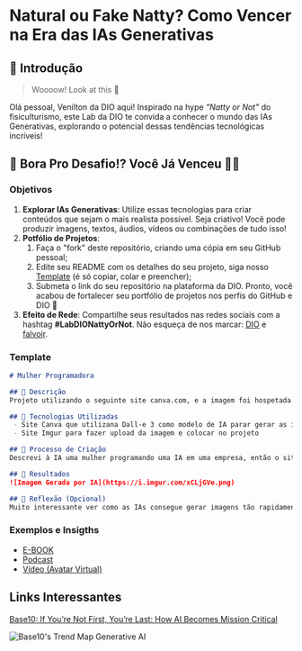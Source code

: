 # Natural ou Fake Natty? Como Vencer na Era das IAs Generativas

## 🚀 Introdução

> Woooow! Look at this 👀

Olá pessoal, Venilton da DIO aqui! Inspirado na hype _"Natty or Not"_ do fisiculturismo, este Lab da DIO te convida a conhecer o mundo das IAs Generativas, explorando o potencial dessas tendências tecnológicas incríveis!

## 🎯 Bora Pro Desafio!? Você Já Venceu 💪🤓

### Objetivos

1. **Explorar IAs Generativas**: Utilize essas tecnologias para criar conteúdos que sejam o mais realista possível. Seja criativo! Você pode produzir imagens, textos, áudios, vídeos ou combinações de tudo isso!
1. **Potfólio de Projetos**:
    1. Faça o "fork" deste repositório, criando uma cópia em seu GitHub pessoal;
    2. Edite seu README com os detalhes do seu projeto, siga nosso [Template](#template) (é só copiar, colar e preencher);
    3. Submeta o link do seu repositório na plataforma da DIO. Pronto, você acabou de fortalecer seu portfólio de projetos nos perfis do GitHub e DIO 🚀
1. **Efeito de Rede**: Compartilhe seus resultados nas redes sociais com a hashtag **#LabDIONattyOrNot**. Não esqueça de nos marcar: [DIO](https://www.linkedin.com/school/dio-makethechange) e [falvojr](https://www.linkedin.com/in/falvojr).

### Template

```markdown
# Mulher Programadora

## 📒 Descrição
Projeto utilizando o seguinte site canva.com, e a imagem foi hospetada no site: imgur.com. Foi

## 🤖 Tecnologias Utilizadas
 - Site Canva que utilizana Dall-e 3 como modelo de IA parar gerar as imagens
 - Site Imgur para fazer upload da imagem e colocar no projeto 

## 🧐 Processo de Criação
Descrevi à IA uma mulher programando uma IA em uma empresa, então o site do Canva me gerou 4 imagens com essas descrições, a imagem que selecionei para o projeto foi a mais representativa.

## 🚀 Resultados
![Imagem Gerada por IA](https://i.imgur.com/xCLjGVe.png)

## 💭 Reflexão (Opcional)
Muito interessante ver como as IAs consegue gerar imagens tão rapidamente, e com variedades diferente utilizando a mesma ideia. Fico pensando como estaremos usando IA daqui uns 10 anos...
```

### Exemplos e Insigths

- [E-BOOK](/exemplos/E-BOOK.md)
- [Podcast](/exemplos/PODCAST.md)
- [Vídeo (Avatar Virtual)](/exemplos/VIDEO.md)

## Links Interessantes

[Base10: If You’re Not First, You’re Last: How AI Becomes Mission Critical](https://base10.vc/post/generative-ai-mission-critical/)

![Base10's Trend Map Generative AI](https://github.com/digitalinnovationone/lab-natty-or-not/assets/730492/f4df26e8-f8f7-4419-8252-c69d73ea930c)
